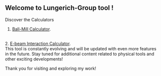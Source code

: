 ## Welcome to Lungerich-Group tool !
Discover the Calculators
<br>
1. <a target="blank" href="https://lungerich-group.github.io/Ball-mill-calculator//">Ball-Mill Calculator</a>.
<br>
2. <a target="blank" href="https://jongseong94.github.io/E-beam-interaction-calculator/">E-beam Interaction Calculator</a>.
<br>
This tool is constantly evolving and will be updated with even more features in the future.
Stay tuned for additional content related to physical tools and other exciting developments!

Thank you for visiting and exploring my work!
